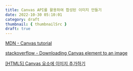 ```yaml
---
title: Canvas API를 활용하여 합성된 이미지 만들기
date: 2022-10-30 05:10:01
category: draft
thumbnail: { thumbnailSrc }
draft: true
---
```




[MDN - Canvas tutorial](https://developer.mozilla.org/en-US/docs/Web/API/Canvas_API/Tutorial)

[stackoverflow - Downloading Canvas element to an image](https://stackoverflow.com/questions/8126623/downloading-canvas-element-to-an-image/8126887#8126887)

[[HTML5] Canvas 요소에 이미지 추가하기](https://webisfree.com/2018-07-02/[html5]-canvas-%EC%9A%94%EC%86%8C%EC%97%90-%EC%9D%B4%EB%AF%B8%EC%A7%80-%EC%B6%94%EA%B0%80%ED%95%98%EA%B8%B0)
